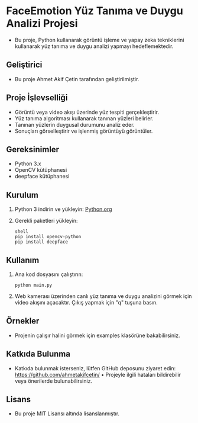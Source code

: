 # FaceEmotion Yüz Tanıma ve Duygu Analizi Projesi

- Bu proje, Python kullanarak görüntü işleme ve yapay zeka tekniklerini kullanarak yüz tanıma ve duygu analizi yapmayı hedeflemektedir.
## Geliştirici

- Bu proje Ahmet Akif Çetin tarafından geliştirilmiştir.

## Proje İşlevselliği

- Görüntü veya video akışı üzerinde yüz tespiti gerçekleştirir.
- Yüz tanıma algoritması kullanarak tanınan yüzleri belirler.
- Tanınan yüzlerin duygusal durumunu analiz eder.
- Sonuçları görselleştirir ve işlenmiş görüntüyü görüntüler.

## Gereksinimler

- Python 3.x
- OpenCV kütüphanesi
- deepface kütüphanesi

## Kurulum

1. Python 3 indirin ve yükleyin: [Python.org]("https://www.python.org/downloads/")


2. Gerekli paketleri yükleyin:

   ```
   shell
   pip install opencv-python
   pip install deepface
   ```

## Kullanım
1. Ana kod dosyasını çalıştırın:
   ```    
   python main.py
   ```
2. Web kamerası üzerinden canlı yüz tanıma ve duygu analizini görmek için video akışını açacaktır. Çıkış yapmak için "q" tuşuna basın.

## Örnekler

- Projenin çalışır halini görmek için examples klasörüne bakabilirsiniz.

## Katkıda Bulunma
- Katkıda bulunmak isterseniz, lütfen GitHub deposunu ziyaret edin: https://github.com/ahmetakifcetin/
 • Projeyle ilgili hataları bildirebilir veya önerilerde bulunabilirsiniz.

## Lisans
- Bu proje MIT Lisansı altında lisanslanmıştır.
